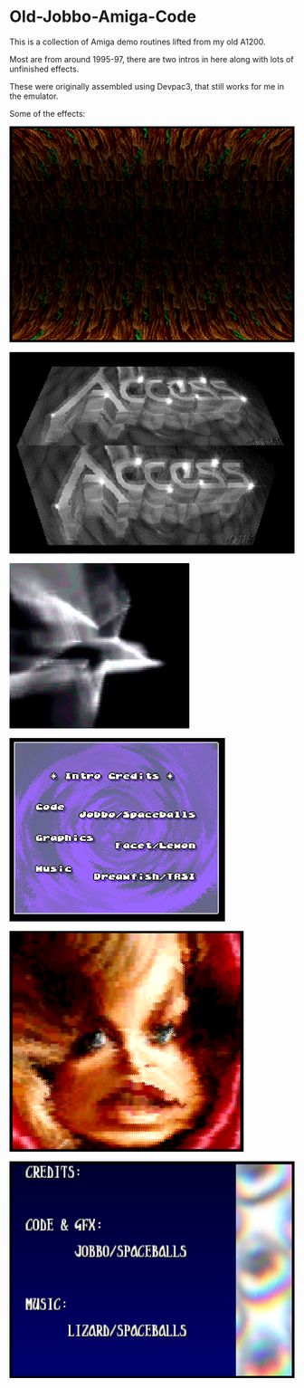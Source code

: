 # Old-Jobbo-Amiga-Code

This is a collection of Amiga demo routines lifted from my old A1200.

Most are from around 1995-97, there are two intros in here along with lots of unfinished effects.

These were originally assembled using Devpac3, that still works for me in the emulator.

Some of the effects:

![Barrel Zoom](barrelzoom.png)

![Box Zoom](boxzoom.png)

![Fractal Zoom Polys](fraczoom.png)

![Cracktro](cracktro.png)

![Warper](warp.png)

![Credits Rotator](credits.png)



